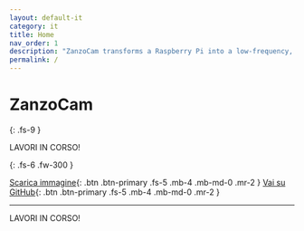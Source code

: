 ```yaml
---
layout: default-it
category: it
title: Home
nav_order: 1
description: "ZanzoCam transforms a Raspberry Pi into a low-frequency, autonomous camera."
permalink: /
---
```


# ZanzoCam
{: .fs-9 }

LAVORI IN CORSO!

{: .fs-6 .fw-300 }

[Scarica immagine](https://github.com/zanzocam/zanzocam-core/releases/latest/){: .btn .btn-primary .fs-5 .mb-4 .mb-md-0 .mr-2 } [Vai su GitHub](https://github.com/zanzocam){: .btn .btn-primary .fs-5 .mb-4 .mb-md-0 .mr-2 }

-----

LAVORI IN CORSO!
